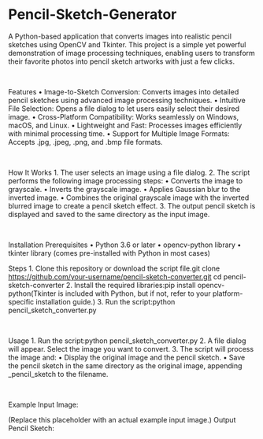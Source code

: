# Pencil-Sketch-Generator

A Python-based application that converts images into realistic pencil sketches using OpenCV and Tkinter. This project is a simple yet powerful demonstration of image processing techniques, enabling users to transform their favorite photos into pencil sketch artworks with just a few clicks.

  	  

Features
	•	Image-to-Sketch Conversion: Converts images into detailed pencil sketches using advanced image processing techniques.
	•	Intuitive File Selection: Opens a file dialog to let users easily select their desired image.
	•	Cross-Platform Compatibility: Works seamlessly on Windows, macOS, and Linux.
	•	Lightweight and Fast: Processes images efficiently with minimal processing time.
	•	Support for Multiple Image Formats: Accepts .jpg, .jpeg, .png, and .bmp file formats.


  	  

How It Works
	1.	The user selects an image using a file dialog.
	2.	The script performs the following image processing steps:
		•	Converts the image to grayscale.
		•	Inverts the grayscale image.
		•	Applies Gaussian blur to the inverted image.
		•	Combines the original grayscale image with the inverted blurred image to create a pencil sketch effect.
	3.	The output pencil sketch is displayed and saved to the same directory as the input image.


  	  

Installation
Prerequisites
	•	Python 3.6 or later
	•	opencv-python library
	•	tkinter library (comes pre-installed with Python in most cases)

Steps
	1.	Clone this repository or download the script file.git clone https://github.com/your-username/pencil-sketch-converter.git
		cd pencil-sketch-converter
	2.	Install the required libraries:pip install opencv-python(Tkinter is included with Python, but if not, refer to your platform-specific installation guide.)
	3.	Run the script:python pencil_sketch_converter.py


  	  

Usage
	1.	Run the script:python pencil_sketch_converter.py
	2.	A file dialog will appear. Select the image you want to convert.
	3.	The script will process the image and:
		•	Display the original image and the pencil sketch.
		•	Save the pencil sketch in the same directory as the original image, appending _pencil_sketch to the filename.


  	  

Example
Input Image:



(Replace this placeholder with an actual example input image.)
Output Pencil Sketch:
